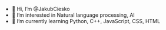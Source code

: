 - 👋 Hi, I’m @JakubCiesko
- 👀 I’m interested in Natural language processing, AI
- 🌱 I’m currently learning Python, C++, JavaScript, CSS, HTML
